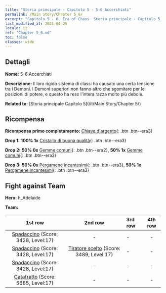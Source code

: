 ```yaml
---
title: "Storia principale - Capitolo 5 - 5-6 Accerchiati"
permalink: /Main Story/Chapter 5_6/
excerpt: "Capitolo 5 - 6. Era of Chaos  Storia principale - Capitolo 5_6. 5-6 Accerchiati"
last_modified_at: 2021-04-25
locale: it
ref: "Chapter 5_6.md"
toc: false
classes: wide
---
```


## Dettagli

 **Nome:** 5-6 Accerchiati

 **Descrizione:** Il loro rigido sistema di classi ha causato una certa tensione tra i Demoni. I Demoni superiori non fanno altro che sgomitare per le posizioni di potere, e questo ha reso l'intera razza molto più debole.

 **Related to:** [Storia principale Capitolo 5](/it/Main Story/Chapter 5/)

## Ricompensa

 **Ricompensa primo completamento:** [Chiave d'argento](/ItemsIT/con_693/){: .btn .btn--era3}

 **Drop 1:** **100% 1x** [Cristallo di buona qualità](/ItemsIT/mat_17/){: .btn .btn--era3}

 **Drop 2:** **50% 0x** [Gemme comuni](/ItemsIT/mat_10/){: .btn .btn--era2}, **50% 1x** [Gemme comuni](/ItemsIT/mat_10/){: .btn .btn--era2}

 **Drop 3:** **50% 0x** [Pergamene incantesimi](/ItemsIT/con_694/){: .btn .btn--era3}, **50% 1x** [Pergamene incantesimi](/ItemsIT/con_694/){: .btn .btn--era3}


## Fight against Team
 **Hero:** h_Adelaide

 **Team:**


  | 1st row | 2nd row | 3rd row | 4th row |
  |:----:|:----:|:----|:----:|
  | [Spadaccino](/it/units/Swordsman/) (Score: 3428, Level:17)  | - | - | - |
  | [Spadaccino](/it/units/Swordsman/) (Score: 3428, Level:17)  | [Tiratore scelto](/it/units/Marksman/) (Score: 3489, Level:17)  | - | - |
  | [Spadaccino](/it/units/Swordsman/) (Score: 3428, Level:17)  | - | - | - |
  | [Catafratto](/it/units/Cavalier/) (Score: 5685, Level:17)  | - | - | - |


